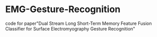 # EMG-Gesture-Recognition
code for paper"Dual Stream Long Short-Term Memory Feature Fusion Classifier for Surface Electromyography Gesture Recognition"
